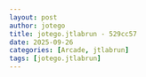 ```yaml
---
layout: post
author: jotego
title: jotego.jtlabrun - 529cc57
date: 2025-09-26
categories: [Arcade, jtlabrun]
tags: [jotego.jtlabrun]
---
```


